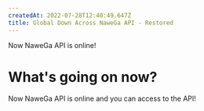 ```yaml
---
createdAt: 2022-07-28T12:40:49.647Z
title: Global Down Across NaweGa API - Restored
---
```

Now NaweGa API is online!
# What's going on now?
Now NaweGa API is online and you can access to the API!